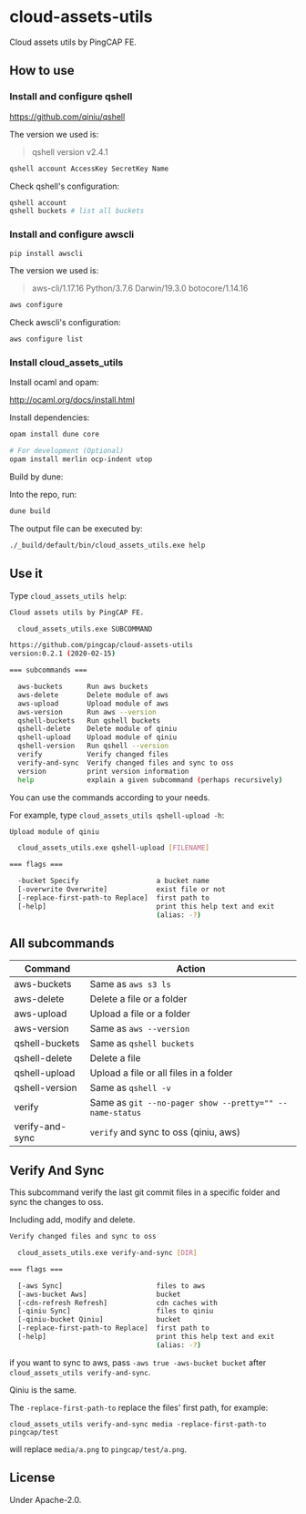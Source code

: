 # cloud-assets-utils

Cloud assets utils by PingCAP FE.

## How to use

### Install and configure qshell

<https://github.com/qiniu/qshell>

The version we used is:

> qshell version v2.4.1

```sh
qshell account AccessKey SecretKey Name
```

Check qshell's configuration:

```sh
qshell account
qshell buckets # list all buckets
```

### Install and configure awscli

```sh
pip install awscli
```

The version we used is:

> aws-cli/1.17.16 Python/3.7.6 Darwin/19.3.0 botocore/1.14.16

```sh
aws configure
```

Check awscli's configuration:

```sh
aws configure list
```

### Install cloud_assets_utils

Install ocaml and opam:

<http://ocaml.org/docs/install.html>

Install dependencies:

```sh
opam install dune core

# For development (Optional)
opam install merlin ocp-indent utop
```
    
Build by dune:

Into the repo, run:

```sh
dune build
```

The output file can be executed by:

```sh
./_build/default/bin/cloud_assets_utils.exe help
```

## Use it

Type `cloud_assets_utils help`:

```sh
Cloud assets utils by PingCAP FE.

  cloud_assets_utils.exe SUBCOMMAND

https://github.com/pingcap/cloud-assets-utils
version:0.2.1 (2020-02-15)

=== subcommands ===

  aws-buckets      Run aws buckets
  aws-delete       Delete module of aws
  aws-upload       Upload module of aws
  aws-version      Run aws --version
  qshell-buckets   Run qshell buckets
  qshell-delete    Delete module of qiniu
  qshell-upload    Upload module of qiniu
  qshell-version   Run qshell --version
  verify           Verify changed files
  verify-and-sync  Verify changed files and sync to oss
  version          print version information
  help             explain a given subcommand (perhaps recursively)
```

You can use the commands according to your needs.

For example, type `cloud_assets_utils qshell-upload -h`:

```sh
Upload module of qiniu

  cloud_assets_utils.exe qshell-upload [FILENAME]

=== flags ===

  -bucket Specify                   a bucket name
  [-overwrite Overwrite]            exist file or not
  [-replace-first-path-to Replace]  first path to
  [-help]                           print this help text and exit
                                    (alias: -?)
```

## All subcommands

| Command         | Action                                                  |
| --------------- | ------------------------------------------------------- |
| aws-buckets     | Same as `aws s3 ls`                                     |
| aws-delete      | Delete a file or a folder                               |
| aws-upload      | Upload a file or a folder                               |
| aws-version     | Same as `aws --version`                                 |
| qshell-buckets  | Same as `qshell buckets`                                |
| qshell-delete   | Delete a file                                           |
| qshell-upload   | Upload a file or all files in a folder                  |
| qshell-version  | Same as `qshell -v`                                     |
| verify          | Same as `git --no-pager show --pretty="" --name-status` |
| verify-and-sync | `verify` and sync to oss (qiniu, aws)                   |

## Verify And Sync

This subcommand verify the last git commit files in a specific folder and sync the changes to oss.

Including add, modify and delete.

```sh
Verify changed files and sync to oss

  cloud_assets_utils.exe verify-and-sync [DIR]

=== flags ===

  [-aws Sync]                       files to aws
  [-aws-bucket Aws]                 bucket
  [-cdn-refresh Refresh]            cdn caches with
  [-qiniu Sync]                     files to qiniu
  [-qiniu-bucket Qiniu]             bucket
  [-replace-first-path-to Replace]  first path to
  [-help]                           print this help text and exit
                                    (alias: -?)
```

if you want to sync to aws, pass `-aws true -aws-bucket bucket` after `cloud_assets_utils verify-and-sync`.

Qiniu is the same.

The `-replace-first-path-to` replace the files' first path, for example:

`cloud_assets_utils verify-and-sync media -replace-first-path-to pingcap/test`

will replace `media/a.png` to `pingcap/test/a.png`.

## License

Under Apache-2.0.
